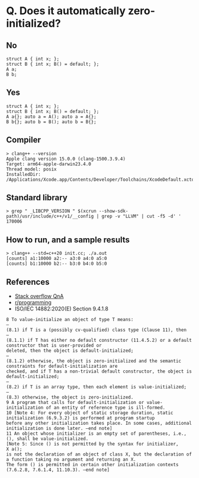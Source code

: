 # Q. Does it automatically zero-initialized?

## No
```
struct A { int x; };
struct B { int x; B() = default; };
A a;
B b;
```

## Yes
```
struct A { int x; };
struct B { int x; B() = default; };
A a{}; auto a = A(); auto a = A{};
B b{}; auto b = B(); auto b = B{};
```

## Compiler
```
> clang++ --version
Apple clang version 15.0.0 (clang-1500.3.9.4)
Target: arm64-apple-darwin23.4.0
Thread model: posix
InstalledDir: /Applications/Xcode.app/Contents/Developer/Toolchains/XcodeDefault.xctoolchain/usr/bin
```

## Standard library
```
> grep " _LIBCPP_VERSION " $(xcrun --show-sdk-path)/usr/include/c++/v1/__config | grep -v "LLVM" | cut -f5 -d' '
170006
```

## How to run, and a sample results
```
> clang++ --std=c++20 init.cc; ./a.out
[counts] a1:10000 a2:-- a3:0 a4:0 a5:0
[counts] b1:10000 b2:-- b3:0 b4:0 b5:0
```


## References
* [Stack overflow QnA](https://stackoverflow.com/questions/2417065/does-the-default-constructor-initialize-built-in-types)
* [r/programming](https://www.reddit.com/r/programming/comments/akn5jx/initialization_in_c_is_seriously_bonkers/)
* ISO/IEC 14882:2020(E) Section 9.4.1.8
```
8 To value-initialize an object of type T means:
—
(8.1) if T is a (possibly cv-qualified) class type (Clause 11), then
—
(8.1.1) if T has either no default constructor (11.4.5.2) or a default constructor that is user-provided or
deleted, then the object is default-initialized;
—
(8.1.2) otherwise, the object is zero-initialized and the semantic constraints for default-initialization are
checked, and if T has a non-trivial default constructor, the object is default-initialized;
—
(8.2) if T is an array type, then each element is value-initialized;
—
(8.3) otherwise, the object is zero-initialized.
9 A program that calls for default-initialization or value-initialization of an entity of reference type is ill-formed.
10 [Note 4: For every object of static storage duration, static initialization (6.9.3.2) is performed at program startup
before any other initialization takes place. In some cases, additional initialization is done later. —end note]
11 An object whose initializer is an empty set of parentheses, i.e., (), shall be value-initialized.
[Note 5: Since () is not permitted by the syntax for initializer,
X a();
is not the declaration of an object of class X, but the declaration of a function taking no argument and returning an X.
The form () is permitted in certain other initialization contexts (7.6.2.8, 7.6.1.4, 11.10.3). —end note]
```
